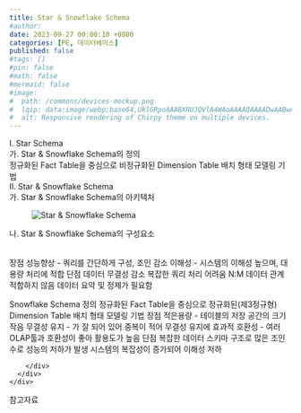 ```yaml
---
title: Star & Snowflake Schema
#author: 
date: 2023-09-27 00:00:10 +0800
categories: [PE, 데이터베이스]
published: false
#tags: []
#pin: false
#math: false
#mermaid: false
#image:
#  path: /commons/devices-mockup.png
#  lqip: data:image/webp;base64,UklGRpoAAABXRUJQVlA4WAoAAAAQAAAADwAABwAAQUxQSDIAAAARL0AmbZurmr57yyIiqE8oiG0bejIYEQTgqiDA9vqnsUSI6H+oAERp2HZ65qP/VIAWAFZQOCBCAAAA8AEAnQEqEAAIAAVAfCWkAALp8sF8rgRgAP7o9FDvMCkMde9PK7euH5M1m6VWoDXf2FkP3BqV0ZYbO6NA/VFIAAAA
#  alt: Responsive rendering of Chirpy theme on multiple devices.
---
```


<div class="post-wrap">
  <div class="para">
    <div class="para-title">
      I. Star Schema 
    </div>
    <div class="para-cntnt">
      <div class="para">
        <div class="para-title">
          가. Star & Snowflake Schema의 정의
        </div>
        <div class="para-cntnt">
            정규화된 Fact Table을 중심으로 비정규화된 Dimension Table 배치 형태 모델링 기법
        </div>
      </div>
    </div>
  </div>
  
  <div class="para">
    <div class="para-title">
      II. Star & Snowflake Schema
    </div>
    <div class="para-cntnt">
      <div class="para">
        <div class="para-title">
          가. Star & Snowflake Schema의 아키텍처
        </div>
        <div class="para-cntnt">
          <figure class="post-figure">
            <img src="/assets/img/posts/Star-&-Snowflake-Schema.png" alt="Star & Snowflake Schema">
<!--            <figcaption>Source: Unveiling the Metaverse: Exploring Emerging Trends, Multifaceted Perspectives, and Future Challenges</figcaption>-->
          </figure>
        </div>
      </div>
      <div class="para">
        <div class="para-title">
          나. Star & Snowflake Schema의 구성요소
        </div>
        <div class="para-cntnt">
          <table class="post-table">
          </table>
          장점
  성능향상 - 쿼리를 간단하게 구성, 조인 감소
  이해성 - 시스템의 이해성 높으며, 대용량 처리에 적합
단점
  데이터 무결성 감소
  복잡한 쿼리 처리 어려움
  N:M 데이터 관계 적합하지 않음
  데이터 요약 및 정제가 필요함

Snowflake  Schema 
정의
  정규화된 Fact Table을 중심으로 정규화된(제3정규형) Dimension Table 배치 형태 모델링 기법
장점
  적은용량 - 테이블의 저장 공간의 크기 작음
  무결성 유지 - 가 잘 되어 있어 중복이 적어 무결성 유지에 효과적
  호환성 - 여러 OLAP툴과 호환성이 좋아 활용도가 높음
단점
  복잡한 데이터 스키마 구조로 많은 조인 수로 성능의 저하가 발생
  시스템의 복잡성이 증가되어 이해성 저하

        </div>
      </div>
    </div>
  </div>

  <div class="refr-wrap">
    <div class="refr-title">
        참고자료
    </div>
    <ol class="refr-list">
    <!--    <li>(나현식, 최대선) <a target="_blank" href="https://scienceon.kisti.re.kr/commons/util/originalView.do?cn=JAKO202225948430499&oCn=JAKO202225948430499&dbt=JAKO&journal=NJOU00291864">메타버스 보안 위협 요소 및 대응 방안 검토</a></li>-->
    <!--    <li>(M. Uddin, S. Manickam, H. Ullah, M. Obaidat and A. Dandoush) <a target="_blank" href="https://ieeexplore.ieee.org/abstract/document/10138386">Unveiling the Metaverse: Exploring Emerging Trends, Multifaceted Perspectives, and Future Challenges</a></li>-->
    </ol>
  </div>
</div>
